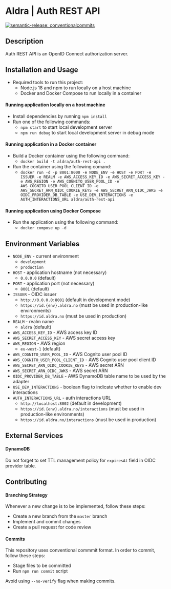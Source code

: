 # Aldra | Auth REST API

[![semantic-release: conventionalcommits](https://img.shields.io/badge/semantic--release-conventionalcommits-e10079?logo=semantic-release)](https://github.com/semantic-release/semantic-release)

## Description

Auth REST API is an OpenID Connect authorization server.

## Installation and Usage

- Required tools to run this project:
  - Node.js 18 and npm to run locally on a host machine
  - Docker and Docker Compose to run locally in a container

#### Running application locally on a host machine

- Install dependencies by running `npm install`
- Run one of the following commands:
  - `npm start` to start local development server
  - `npm run debug` to start local development server in debug mode

#### Running application in a Docker container

- Build a Docker container using the following command:
  - `docker build -t aldra/auth-rest-api .`
- Run the container using the following comand:
  - `docker run -d -p 8001:8000 -e NODE_ENV -e HOST -e PORT -e ISSUER -e REALM -e AWS_ACCESS_KEY_ID -e AWS_SECRET_ACCESS_KEY -e AWS_REGION -e AWS_COGNITO_USER_POOL_ID -e AWS_COGNITO_USER_POOL_CLIENT_ID -e AWS_SECRET_ARN_OIDC_COOKIE_KEYS -e AWS_SECRET_ARN_OIDC_JWKS -e OIDC_PROVIDER_DB_TABLE -e USE_DEV_INTERACTIONS -e AUTH_INTERACTIONS_URL aldra/auth-rest-api`

#### Running application using Docker Compose

- Run the application using the following command:
  - `docker compose up -d`

## Environment Variables

- `NODE_ENV` - current environment
  - `development`
  - `production`
- `HOST` - application hostname (not necessary)
  - `0.0.0.0` (default)
- `PORT` - application port (not necessary)
  - `8001` (default)
- `ISSUER` - OIDC issuer
  - `http://0.0.0.0:8001` (default in development mode)
  - `https://id.{env}.aldra.no` (must be used in production-like environments)
  - `https://id.aldra.no` (must be used in production)
- `REALM` - realm name
  - `aldra` (default)
- `AWS_ACCESS_KEY_ID` - AWS access key ID
- `AWS_SECRET_ACCESS_KEY` - AWS secret access key
- `AWS_REGION` - AWS region
  - `eu-west-1` (default)
- `AWS_COGNITO_USER_POOL_ID` - AWS Cognito user pool ID
- `AWS_COGNITO_USER_POOL_CLIENT_ID` - AWS Cognito user pool client ID
- `AWS_SECRET_ARN_OIDC_COOKIE_KEYS` - AWS secret ARN
- `AWS_SECRET_ARN_OIDC_JWKS` - AWS secret ARN
- `OIDC_PROVIDER_DB_TABLE` - AWS DynamoDB table name to be used by the adapter
- `USE_DEV_INTERACTIONS` - boolean flag to indicate whether to enable dev interactions
- `AUTH_INTERACTIONS_URL` - auth interactions URL
  - `http://localhost:8002` (default in development)
  - `https://id.{env}.aldra.no/interactions` (must be used in production-like environments)
  - `https://id.aldra.no/interactions` (must be used in production)

## External Services

#### DynamoDB

Do not forget to set TTL management policy for `expiresAt` field in OIDC provider table.

## Contributing

#### Branching Strategy

Whenever a new change is to be implemented, follow these steps:
  - Create a new branch from the `master` branch
  - Implement and commit changes
  - Create a pull request for code review

#### Commits

This repository uses conventional commmit format. In order to commit, follow these steps:
  - Stage files to be committed
  - Run `npm run commit` script

Avoid using `--no-verify` flag when making commits.
